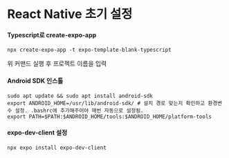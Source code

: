 # React Native 초기 설정
#### Typescript로 create-expo-app
```
npx create-expo-app -t expo-template-blank-typescript
```
위 커맨드 실행 후 프로젝트 이름을 입력

#### Android SDK 인스톨
```
sudo apt update && sudo apt install android-sdk
export ANDROID_HOME=/usr/lib/android-sdk/ # 설치 경로 맞는지 확인하고 환경변수 설정. .bashrc에 추가해주어야 매번 자동으로 설정됨.
export PATH=$PATH:$ANDROID_HOME/tools:$ANDROID_HOME/platform-tools
```

#### expo-dev-client 설정
```
npx expo install expo-dev-client
```
